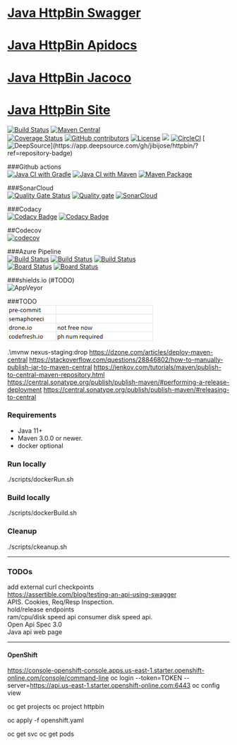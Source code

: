 [Java HttpBin Swagger](https://jibijose.github.io/swagger)
===================================
[Java HttpBin Apidocs](https://jibijose.github.io/httpbin/apidocs)
===================================
[Java HttpBin Jacoco](https://jibijose.github.io/httpbin/site/jacoco)   
===================================   
[Java HttpBin Site](https://jibijose.github.io/httpbin/site)   
===================================  

[![Build Status](https://ci.appveyor.com/api/projects/status/github/jibijose/httpbin?branch=master&svg=true)](https://ci.appveyor.com/project/jibijose/httpbin)
[![Maven Central](https://maven-badges.herokuapp.com/maven-central/com.github.jibijose/httpbin/badge.svg)](https://maven-badges.herokuapp.com/maven-central/com.github.jibijose/httpbin)   
[![Coverage Status](https://coveralls.io/repos/github/jibijose/httpbin/badge.svg)](https://coveralls.io/github/jibijose/httpbin)
[![GitHub contributors](https://img.shields.io/github/contributors/jibijose/httpbin.svg)](https://github.com/jibijose/httpbin/graphs/contributors)
[![License](https://img.shields.io/badge/License-Apache%202.0-blue.svg)](https://opensource.org/licenses/Apache-2.0)
[![](https://img.shields.io/github/repo-size/jibijose/httpbin)](https://microbadger.com/images/jibijose/httpbin)
[![CircleCI](https://dl.circleci.com/status-badge/img/gh/jibijose/httpbin/tree/master.svg?style=svg)](https://dl.circleci.com/status-badge/redirect/gh/jibijose/httpbin/tree/master)
[![DeepSource](https://app.deepsource.com/gh/jibijose/httpbin.svg/?label=active+issues&show_trend=true&token=HRlJTew-PUsNzGUPIGoQBCq_)](https://app.deepsource.com/gh/jibijose/httpbin/?ref=repository-badge)

###Github actions   
[![Java CI with Gradle](https://github.com/jibijose/httpbin/actions/workflows/gradle.yml/badge.svg)](https://github.com/jibijose/httpbin/actions/workflows/gradle.yml)
[![Java CI with Maven](https://github.com/jibijose/httpbin/actions/workflows/maven.yml/badge.svg)](https://github.com/jibijose/httpbin/actions/workflows/maven.yml)
[![Maven Package](https://github.com/jibijose/httpbin/actions/workflows/maven-publish.yml/badge.svg)](https://github.com/jibijose/httpbin/actions/workflows/maven-publish.yml)
   
###SonarCloud   
[![Quality Gate Status](https://sonarcloud.io/api/project_badges/measure?project=jibijose_httpbin&metric=alert_status)](https://sonarcloud.io/summary/new_code?id=jibijose_httpbin)
[![Quality gate](https://sonarcloud.io/api/project_badges/quality_gate?project=jibijose_httpbin)](https://sonarcloud.io/summary/new_code?id=jibijose_httpbin)
[![SonarCloud](https://sonarcloud.io/images/project_badges/sonarcloud-white.svg)](https://sonarcloud.io/summary/new_code?id=jibijose_httpbin)   
   
###Codacy   
[![Codacy Badge](https://app.codacy.com/project/badge/Grade/3f8367a560224497ab89320a7fcc5bb2)](https://app.codacy.com/gh/jibijose/httpbin/dashboard?utm_source=gh&utm_medium=referral&utm_content=&utm_campaign=Badge_grade)
[![Codacy Badge](https://app.codacy.com/project/badge/Coverage/3f8367a560224497ab89320a7fcc5bb2)](https://app.codacy.com/gh/jibijose/httpbin/dashboard?utm_source=gh&utm_medium=referral&utm_content=&utm_campaign=Badge_coverage)   

##Codecov   
[![codecov](https://codecov.io/gh/jibijose/httpbin/branch/master/graph/badge.svg?token=RRMRR3NPX8)](https://codecov.io/gh/jibijose/httpbin)   

###Azure Pipeline   
[![Build Status](https://dev.azure.com/jibijose/github-code/_apis/build/status%2Fmaven-gradle-builds?branchName=master)](https://dev.azure.com/jibijose/github-code/_build/latest?definitionId=1&branchName=master) [![Build Status](https://dev.azure.com/jibijose/github-code/_apis/build/status%2Fdocker-hub-latest-builds?branchName=master)](https://dev.azure.com/jibijose/github-code/_build/latest?definitionId=5&branchName=master) [![Build Status](https://dev.azure.com/jibijose/github-code/_apis/build/status%2Fdocker-hub-latest-builds?branchName=master)](https://dev.azure.com/jibijose/github-code/_build/latest?definitionId=5&branchName=master)   
[![Board Status](https://dev.azure.com/jibijose/a3f2ecf6-e0d2-46d6-9747-b55e2c91e994/26b23ffb-8e3a-4c7c-9b06-075ff7767df4/_apis/work/boardbadge/9e5a6988-351e-4a6d-8639-b93679f3a09b)](https://dev.azure.com/jibijose/a3f2ecf6-e0d2-46d6-9747-b55e2c91e994/_boards/board/t/26b23ffb-8e3a-4c7c-9b06-075ff7767df4/Microsoft.RequirementCategory/)
[![Board Status](https://dev.azure.com/jibijose/a3f2ecf6-e0d2-46d6-9747-b55e2c91e994/26b23ffb-8e3a-4c7c-9b06-075ff7767df4/_apis/work/boardbadge/9e5a6988-351e-4a6d-8639-b93679f3a09b?columnOptions=1)](https://dev.azure.com/jibijose/a3f2ecf6-e0d2-46d6-9747-b55e2c91e994/_boards/board/t/26b23ffb-8e3a-4c7c-9b06-075ff7767df4/Microsoft.RequirementCategory/)   

###shields.io (#TODO)   
![AppVeyor](https://img.shields.io/appveyor/build/jibijose/httpbin)

###TODO   
![img.png](img.png)




   




.\mvnw nexus-staging:drop
https://dzone.com/articles/deploy-maven-central
https://stackoverflow.com/questions/28846802/how-to-manually-publish-jar-to-maven-central
https://jenkov.com/tutorials/maven/publish-to-central-maven-repository.html
https://central.sonatype.org/publish/publish-maven/#performing-a-release-deployment
https://central.sonatype.org/publish/publish-maven/#releasing-to-central

    
### Requirements

* Java 11+
* Maven 3.0.0 or newer.
* docker optional

### Run locally
./scripts/dockerRun.sh   

### Build locally
./scripts/dockerBuild.sh   

### Cleanup
./scripts/ckeanup.sh  

*************
### TODOs
add external curl checkpoints  
https://assertible.com/blog/testing-an-api-using-swagger    
APIS. Cookies, Req/Resp Inspection.  
hold/release endpoints  
ram/cpu/disk speed api
consumer disk speed api.  
Open Api Spec 3.0   
Java api web page


***************   
#### OpenShift   
https://console-openshift-console.apps.us-east-1.starter.openshift-online.com/console/command-line
oc login --token=TOKEN --server=https://api.us-east-1.starter.openshift-online.com:6443
oc config view

oc get projects
oc project httpbin

oc apply -f openshift.yaml

oc get svc
oc get pods
